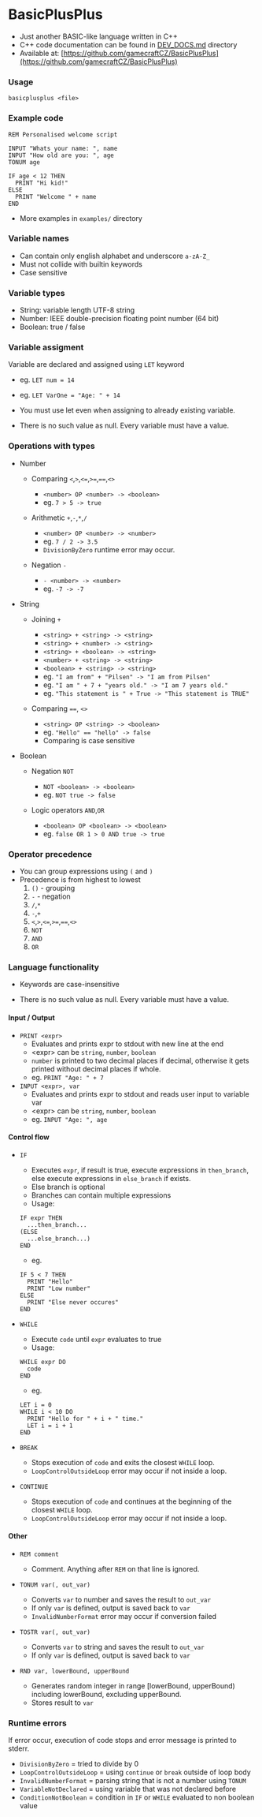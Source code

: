 # BasicPlusPlus
- Just another BASIC-like language written in C++
- C++ code documentation can be found in [DEV_DOCS.md](DEV_DOCS.md) directory
- Available at: [https://github.com/gamecraftCZ/BasicPlusPlus](https://github.com/gamecraftCZ/BasicPlusPlus)

### Usage
`basicplusplus <file>`

### Example code
```basic
REM Personalised welcome script

INPUT "Whats your name: ", name
INPUT "How old are you: ", age
TONUM age

IF age < 12 THEN
  PRINT "Hi kid!"
ELSE
  PRINT "Welcome " + name
END
```

- More examples in `examples/` directory


### Variable names
- Can contain only english alphabet and underscore `a-zA-Z_`
- Must not collide with builtin keywords
- Case sensitive


### Variable types
- String: variable length UTF-8 string
- Number: IEEE double-precision floating point number (64 bit)
- Boolean: true / false


### Variable assigment
Variable are declared and assigned using `LET` keyword
- eg. `LET num = 14`
- eg. `LET VarOne = "Age: " + 14`


- You must use let even when assigning to already existing variable.
- There is no such value as null. Every variable must have a value.

### Operations with types

- Number
  - Comparing `<`,`>`,`<=`,`>=`,`==`,`<>`
    - `<number> OP <number> -> <boolean>`
    - eg. `7 > 5 -> true`

  - Arithmetic `+`,`-`,`*`,`/`
    - `<number> OP <number> -> <number>`
    - eg. `7 / 2 -> 3.5`
    - `DivisionByZero` runtime error may occur.
  
  - Negation `-`
    - `- <number> -> <number>`
    - eg. `-7 -> -7`

- String
  - Joining `+`
    - `<string> + <string> -> <string>`
    - `<string> + <number> -> <string>`
    - `<string> + <boolean> -> <string>`
    - `<number> + <string> -> <string>`
    - `<boolean> + <string> -> <string>`
    - eg. `"I am from" + "Pilsen" -> "I am from Pilsen"`
    - eg. `"I am " + 7 + "years old." -> "I am 7 years old."`
    - eg. `"This statement is " + True -> "This statement is TRUE"`

  - Comparing `==`, `<>`
    - `<string> OP <string> -> <boolean>`
    - eg. `"Hello" == "hello" -> false`
    - Comparing is case sensitive

- Boolean
  - Negation `NOT `
    - `NOT <boolean> -> <boolean>`
    - eg. `NOT true -> false`

  - Logic operators `AND`,`OR`
    - `<boolean> OP <boolean> -> <boolean>`
    - eg. `false OR 1 > 0 AND true -> true`


### Operator precedence

- You can group expressions using `(` and `)`
- Precedence is from highest to lowest
  1. `()` - grouping
  2. `-` - negation
  3. `/`,`*`
  4. `-`,`+`
  5. `<`,`>`,`<=`,`>=`,`==`,`<>`
  6. `NOT`
  7. `AND`
  8. `OR`

### Language functionality

- Keywords are case-insensitive

- There is no such value as null. Every variable must have a value.

#### Input / Output
- `PRINT <expr>`
  - Evaluates and prints expr to stdout with new line at the end
  - \<expr\> can be `string`, `number`, `boolean`
  - `number` is printed to two decimal places if decimal, otherwise it gets printed without decimal places if whole.
  - eg. `PRINT "Age: " + 7`
- `INPUT <expr>, var` 
  - Evaluates and prints expr to stdout and reads user input to variable var
  - \<expr\> can be `string`, `number`, `boolean`
  - eg. `INPUT "Age: ", age`

#### Control flow

- `IF`
  - Executes `expr`, if result is true, execute expressions in `then_branch`, else execute expressions in `else_branch` if exists.
  - Else branch is optional
  - Branches can contain multiple expressions
  - Usage: 
  ```basic
  IF expr THEN
    ...then_branch...
  (ELSE
    ...else_branch...)
  END
  ```
  - eg.
  ```basic
  IF 5 < 7 THEN
    PRINT "Hello"
    PRINT "Low number"
  ELSE
    PRINT "Else never occures"
  END
  ```
  
- `WHILE`
  - Execute `code` until `expr` evaluates to true
  - Usage:
  ```basic
  WHILE expr DO
    code
  END 
  ```
  - eg.
  ```basic
  LET i = 0
  WHILE i < 10 DO
    PRINT "Hello for " + i + " time."
    LET i = i + 1
  END
  ```

- `BREAK`
  - Stops execution of `code` and exits the closest `WHILE` loop.
  - `LoopControlOutsideLoop` error may occur if not inside a loop.

- `CONTINUE`
  - Stops execution of `code` and continues at the beginning of the closest `WHILE` loop.
  - `LoopControlOutsideLoop` error may occur if not inside a loop.

#### Other
- `REM comment`
  - Comment. Anything after `REM` on that line is ignored.

- `TONUM var(, out_var)`
  - Converts `var` to number and saves the result to `out_var`
  - If only `var` is defined, output is saved back to `var`
  - `InvalidNumberFormat` error may occur if conversion failed 

- `TOSTR var(, out_var)`
  - Converts `var` to string and saves the result to `out_var`
  - If only `var` is defined, output is saved back to `var`

- `RND var, lowerBound, upperBound`
  - Generates random integer in range [lowerBound, upperBound) including lowerBound, excluding upperBound.
  - Stores result to `var`


### Runtime errors
If error occur, execution of code stops and error message is printed to stderr.

- `DivisionByZero` = tried to divide by 0
- `LoopControlOutsideLoop` = using `continue` or `break` outside of loop body
- `InvalidNumberFormat` = parsing string that is not a number using `TONUM`
- `VariableNotDeclared` = using variable that was not declared before
- `ConditionNotBoolean` = condition in `IF` or `WHILE` evaluated to non boolean value

